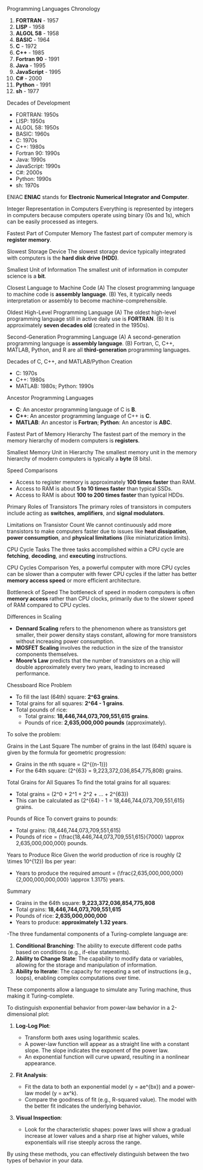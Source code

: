 Programming Languages Chronology

1. **FORTRAN** - 1957
2. **LISP** - 1958
3. **ALGOL 58** - 1958
4. **BASIC** - 1964
5. **C** - 1972
6. **C++** - 1985
7. **Fortran 90** - 1991
8. **Java** - 1995
9. **JavaScript** - 1995
10. **C#** - 2000
11. **Python** - 1991
12. **sh** - 1977

Decades of Development
- FORTRAN: 1950s
- LISP: 1950s
- ALGOL 58: 1950s
- BASIC: 1960s
- C: 1970s
- C++: 1980s
- Fortran 90: 1990s
- Java: 1990s
- JavaScript: 1990s
- C#: 2000s
- Python: 1990s
- sh: 1970s

ENIAC
**ENIAC** stands for **Electronic Numerical Integrator and Computer**.

Integer Representation in Computers
Everything is represented by integers in computers because computers operate using binary (0s and 1s), which can be easily processed as integers.

Fastest Part of Computer Memory
The fastest part of computer memory is **register memory**.

Slowest Storage Device
The slowest storage device typically integrated with computers is the **hard disk drive (HDD)**.

Smallest Unit of Information
The smallest unit of information in computer science is a **bit**.

Closest Language to Machine Code
(A) The closest programming language to machine code is **assembly language**.
(B) Yes, it typically needs interpretation or assembly to become machine-comprehensible.

Oldest High-Level Programming Language
(A) The oldest high-level programming language still in active daily use is **FORTRAN**.
(B) It is approximately **seven decades old** (created in the 1950s).

Second-Generation Programming Language
(A) A second-generation programming language is **assembly language**.
(B) Fortran, C, C++, MATLAB, Python, and R are all **third-generation** programming languages.

Decades of C, C++, and MATLAB/Python Creation
- C: 1970s
- C++: 1980s
- MATLAB: 1980s; Python: 1990s

Ancestor Programming Languages
- **C**: An ancestor programming language of C is **B**.
- **C++**: An ancestor programming language of C++ is **C**.
- **MATLAB**: An ancestor is **Fortran**; **Python**: An ancestor is **ABC**.

Fastest Part of Memory Hierarchy
The fastest part of the memory in the memory hierarchy of modern computers is **registers**.

Smallest Memory Unit in Hierarchy
The smallest memory unit in the memory hierarchy of modern computers is typically a **byte** (8 bits).

Speed Comparisons
- Access to register memory is approximately **100 times faster** than RAM.
- Access to RAM is about **5 to 10 times faster** than typical SSDs.
- Access to RAM is about **100 to 200 times faster** than typical HDDs.

Primary Roles of Transistors
The primary roles of transistors in computers include acting as **switches**, **amplifiers**, and **signal modulators**.

Limitations on Transistor Count
We cannot continuously add more transistors to make computers faster due to issues like **heat dissipation**, **power consumption**, and **physical limitations** (like miniaturization limits).

CPU Cycle Tasks
The three tasks accomplished within a CPU cycle are **fetching**, **decoding**, and **executing** instructions.

CPU Cycles Comparison
Yes, a powerful computer with more CPU cycles can be slower than a computer with fewer CPU cycles if the latter has better **memory access speed** or more efficient architecture.

Bottleneck of Speed
The bottleneck of speed in modern computers is often **memory access** rather than CPU clocks, primarily due to the slower speed of RAM compared to CPU cycles.

Differences in Scaling
- **Dennard Scaling** refers to the phenomenon where as transistors get smaller, their power density stays constant, allowing for more transistors without increasing power consumption.
- **MOSFET Scaling** involves the reduction in the size of the transistor components themselves.
- **Moore’s Law** predicts that the number of transistors on a chip will double approximately every two years, leading to increased performance.

Chessboard Rice Problem
- To fill the last (64th) square: **2^63 grains**.
- Total grains for all squares: **2^64 - 1 grains**.
- Total pounds of rice: 
  - Total grains: **18,446,744,073,709,551,615 grains**.
  - Pounds of rice: **2,635,000,000 pounds** (approximately).


To solve the problem:

Grains in the Last Square
The number of grains in the last (64th) square is given by the formula for geometric progression:
- Grains in the nth square = \(2^{(n-1)}\)
- For the 64th square: \(2^{63} = 9,223,372,036,854,775,808\) grains.

Total Grains for All Squares
To find the total grains for all squares:
- Total grains = \(2^0 + 2^1 + 2^2 + ... + 2^{63}\)
- This can be calculated as \(2^{64} - 1 = 18,446,744,073,709,551,615\) grains.

Pounds of Rice
To convert grains to pounds:
- Total grains: \(18,446,744,073,709,551,615\)
- Pounds of rice = \(\frac{18,446,744,073,709,551,615}{7000} \approx 2,635,000,000,000\) pounds.

Years to Produce Rice
Given the world production of rice is roughly \(2 \times 10^{12}\) lbs per year:
- Years to produce the required amount = \(\frac{2,635,000,000,000}{2,000,000,000,000} \approx 1.3175\) years.

Summary
- Grains in the 64th square: **9,223,372,036,854,775,808**
- Total grains: **18,446,744,073,709,551,615**
- Pounds of rice: **2,635,000,000,000**
- Years to produce: **approximately 1.32 years**.

-The three fundamental components of a Turing-complete language are:

1. **Conditional Branching**: The ability to execute different code paths based on conditions (e.g., if-else statements).
2. **Ability to Change State**: The capability to modify data or variables, allowing for the storage and manipulation of information.
3. **Ability to Iterate**: The capacity for repeating a set of instructions (e.g., loops), enabling complex computations over time. 

These components allow a language to simulate any Turing machine, thus making it Turing-complete.

To distinguish exponential behavior from power-law behavior in a 2-dimensional plot:

1. **Log-Log Plot**:
   - Transform both axes using logarithmic scales. 
   - A power-law function will appear as a straight line with a constant slope. The slope indicates the exponent of the power law.
   - An exponential function will curve upward, resulting in a nonlinear appearance.

2. **Fit Analysis**:
   - Fit the data to both an exponential model \(y = ae^{bx}\) and a power-law model \(y = ax^k\).
   - Compare the goodness of fit (e.g., R-squared value). The model with the better fit indicates the underlying behavior.

3. **Visual Inspection**:
   - Look for the characteristic shapes: power laws will show a gradual increase at lower values and a sharp rise at higher values, while exponentials will rise steeply across the range.

By using these methods, you can effectively distinguish between the two types of behavior in your data.
